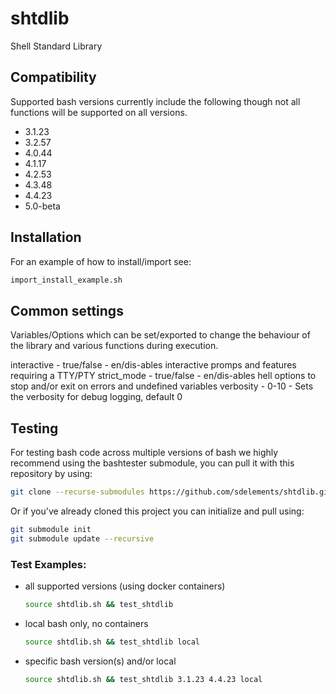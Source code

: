 # shtdlib
Shell Standard Library

## Compatibility

Supported bash versions currently include the following though not all
functions will be supported on all versions.

- 3.1.23
- 3.2.57
- 4.0.44
- 4.1.17
- 4.2.53
- 4.3.48
- 4.4.23
- 5.0-beta


## Installation

For an example of how to install/import see:

```bash
import_install_example.sh
```

## Common settings

Variables/Options which can be set/exported to change the behaviour of the
library and various functions during execution.

interactive - true/false - en/dis-ables interactive promps and features requiring a TTY/PTY
strict_mode - true/false - en/dis-ables hell options to stop and/or exit on errors and undefined variables
verbosity   -    0-10    - Sets the verbosity for debug logging, default 0

## Testing

For testing bash code across multiple versions of bash we highly recommend
using the bashtester submodule, you can pull it with this repository by using:

```bash
git clone --recurse-submodules https://github.com/sdelements/shtdlib.git
```

Or if you've already cloned this project you can initialize and pull using:

```bash
git submodule init
git submodule update --recursive
```

### Test Examples:

- all supported versions (using docker containers)

    ```bash
    source shtdlib.sh && test_shtdlib
    ```

- local bash only, no containers
    ```bash
    source shtdlib.sh && test_shtdlib local
    ```

- specific bash version(s) and/or local
    ```bash
    source shtdlib.sh && test_shtdlib 3.1.23 4.4.23 local
    ```
